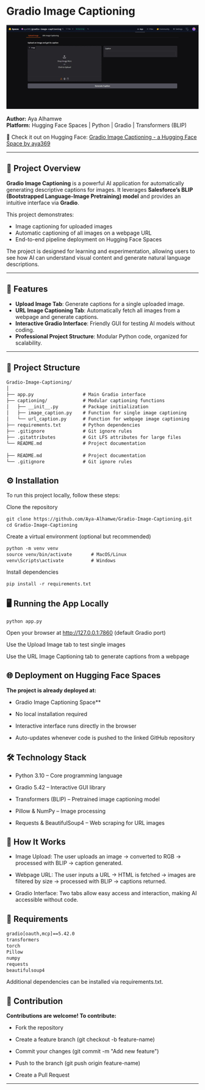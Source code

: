 # Gradio Image Captioning

![Project Design](design.jpg)

**Author:** Aya Alhamwe  
**Platform:** Hugging Face Spaces | Python | Gradio | Transformers (BLIP)  

🔗 Check it out on Hugging Face: [Gradio Image Captioning - a Hugging Face Space by aya369](https://huggingface.co/spaces/aya369/gradio-image-captioning)

---

## 📖 Project Overview

**Gradio Image Captioning** is a powerful AI application for automatically generating descriptive captions for images. It leverages **Salesforce’s BLIP (Bootstrapped Language-Image Pretraining) model** and provides an intuitive interface via **Gradio**.  

This project demonstrates:
- Image captioning for uploaded images  
- Automatic captioning of all images on a webpage URL  
- End-to-end pipeline deployment on Hugging Face Spaces  

The project is designed for learning and experimentation, allowing users to see how AI can understand visual content and generate natural language descriptions.

---

## 🚀 Features

- **Upload Image Tab**: Generate captions for a single uploaded image.  
- **URL Image Captioning Tab**: Automatically fetch all images from a webpage and generate captions.  
- **Interactive Gradio Interface**: Friendly GUI for testing AI models without coding.  
- **Professional Project Structure**: Modular Python code, organized for scalability.  

---

## 📂 Project Structure

```text
Gradio-Image-Captioning/
│
├── app.py                  # Main Gradio interface
├── captioning/             # Modular captioning functions
│   ├── __init__.py         # Package initialization
│   ├── image_caption.py    # Function for single image captioning
│   └── url_caption.py      # Function for webpage image captioning
├── requirements.txt        # Python dependencies
├── .gitignore              # Git ignore rules
├── .gitattributes          # Git LFS attributes for large files
└── README.md               # Project documentation

├── README.md               # Project documentation
└── .gitignore              # Git ignore rules
```

## ⚙️ Installation

To run this project locally, follow these steps:

Clone the repository

```
git clone https://github.com/Aya-Alhamwe/Gradio-Image-Captioning.git
cd Gradio-Image-Captioning
```

Create a virtual environment (optional but recommended)

```
python -m venv venv
source venv/bin/activate       # MacOS/Linux
venv\Scripts\activate          # Windows
```

Install dependencies

```
pip install -r requirements.txt
```

 ## 🖥 Running the App Locally

```
python app.py
```

Open your browser at http://127.0.0.1:7860 (default Gradio port)

Use the Upload Image tab to test single images

Use the URL Image Captioning tab to generate captions from a webpage

 ## 🌐 Deployment on Hugging Face Spaces

**The project is already deployed at:**
- Gradio Image Captioning Space**

- No local installation required

- Interactive interface runs directly in the browser

- Auto-updates whenever code is pushed to the linked GitHub repository

 ## 🛠 Technology Stack

- Python 3.10 – Core programming language

- Gradio 5.42 – Interactive GUI library

- Transformers (BLIP) – Pretrained image captioning model

- Pillow & NumPy – Image processing

- Requests & BeautifulSoup4 – Web scraping for URL images

 ## 🔧 How It Works

- Image Upload: The user uploads an image → converted to RGB → processed with BLIP → caption generated.

- Webpage URL: The user inputs a URL → HTML is fetched → images are filtered by size → processed with BLIP → captions returned.

- Gradio Interface: Two tabs allow easy access and interaction, making AI accessible without code.

 ## 📄 Requirements
```
gradio[oauth,mcp]==5.42.0
transformers
torch
Pillow
numpy
requests
beautifulsoup4
```

Additional dependencies can be installed via requirements.txt.

 ## 🧩 Contribution

**Contributions are welcome!
To contribute:**

- Fork the repository

- Create a feature branch (git checkout -b feature-name)

- Commit your changes (git commit -m "Add new feature")

- Push to the branch (git push origin feature-name)

- Create a Pull Request

 ---
 
 
